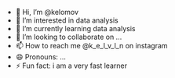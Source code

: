 - 👋 Hi, I’m @kelomov
- 👀 I’m interested in data analysis
- 🌱 I’m currently learning data analysis
- 💞️ I’m looking to collaborate on ...
- 📫 How to reach me @k_e_l_v_l_n on instagram
- 😄 Pronouns: ...
- ⚡ Fun fact: i am a very fast learner

<!---
kelomov/kelomov is a ✨ special ✨ repository because its `README.md` (this file) appears on your GitHub profile.
You can click the Preview link to take a look at your changes.
--->
